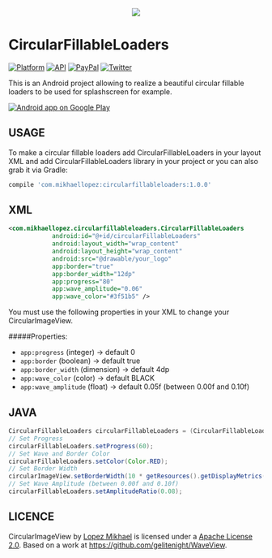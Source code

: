 <p align="center"><a target="_blank" href="https://play.google.com/store/apps/details?id=com.mikhaellopez.circularfillableloaders" title="Download on Google Play Store"><img src="http://i66.tinypic.com/5zgqwn.png"></a></p>

CircularFillableLoaders
=================

[![Platform](https://img.shields.io/badge/platform-android-green.svg)](http://developer.android.com/index.html)
[![API](https://img.shields.io/badge/API-15%2B-brightgreen.svg?style=flat)](https://android-arsenal.com/api?level=15)
[![PayPal](https://img.shields.io/badge/paypal-donate-yellow.svg)](https://www.paypal.me/LopezMikhael)
[![Twitter](https://img.shields.io/badge/Twitter-@LopezMikhael-blue.svg?style=flat)](http://twitter.com/lopezmikhael)

This is an Android project allowing to realize a beautiful circular fillable loaders to be used for splashscreen for example.

<a target="_blank" href="https://play.google.com/store/apps/details?id=com.mikhaellopez.circularfillableloaders">
  <img alt="Android app on Google Play" src="https://developer.android.com/images/brand/en_app_rgb_wo_45.png" />
</a>

USAGE
-----

To make a circular fillable loaders add CircularFillableLoaders in your layout XML and add CircularFillableLoaders library in your project or you can also grab it via Gradle:

```groovy
compile 'com.mikhaellopez:circularfillableloaders:1.0.0'
```

XML
-----

```xml
<com.mikhaellopez.circularfillableloaders.CircularFillableLoaders
            android:id="@+id/circularFillableLoaders"
            android:layout_width="wrap_content"
            android:layout_height="wrap_content"
            android:src="@drawable/your_logo"
            app:border="true"
            app:border_width="12dp"
            app:progress="80"
            app:wave_amplitude="0.06"
            app:wave_color="#3f51b5" />
```

You must use the following properties in your XML to change your CircularImageView.


#####Properties:

* `app:progress`        (integer)   -> default 0
* `app:border`          (boolean)   -> default true
* `app:border_width`    (dimension) -> default 4dp
* `app:wave_color`      (color)     -> default BLACK
* `app:wave_amplitude`  (float)     -> default 0.05f (between 0.00f and 0.10f)

JAVA
-----

```java
CircularFillableLoaders circularFillableLoaders = (CircularFillableLoaders)findViewById(R.id.yourCircularFillableLoaders);
// Set Progress
circularFillableLoaders.setProgress(60);
// Set Wave and Border Color
circularFillableLoaders.setColor(Color.RED);
// Set Border Width
circularImageView.setBorderWidth(10 * getResources().getDisplayMetrics().density);
// Set Wave Amplitude (between 0.00f and 0.10f)
circularFillableLoaders.setAmplitudeRatio(0.08);
```


LICENCE
-----

CircularImageView by [Lopez Mikhael](http://mikhaellopez.com/) is licensed under a [Apache License 2.0](http://www.apache.org/licenses/LICENSE-2.0).
Based on a work at https://github.com/gelitenight/WaveView.
